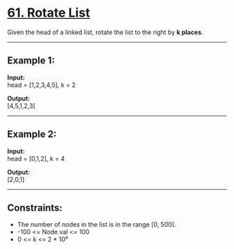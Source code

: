 # [61. Rotate List](https://leetcode.com/problems/rotate-list/description/)

Given the head of a linked list, rotate the list to the right by **k places**.

---

## Example 1:

**Input:**  
head = [1,2,3,4,5], k = 2  

**Output:**  
[4,5,1,2,3]  

---

## Example 2:

**Input:**  
head = [0,1,2], k = 4  

**Output:**  
[2,0,1]  

---

## Constraints:

- The number of nodes in the list is in the range [0, 500].  
- -100 <= Node.val <= 100  
- 0 <= k <= 2 * 10⁹  
